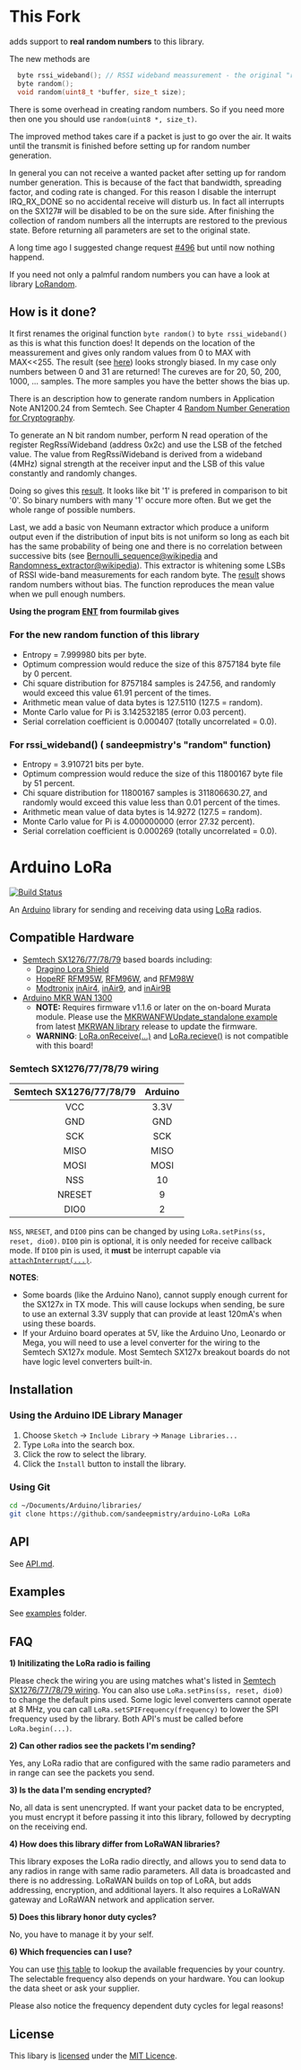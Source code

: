 # This Fork

adds support to **real random numbers** to this library.

The new methods are
 ``` c
   byte rssi_wideband(); // RSSI wideband meassurement - the original "random" method
   byte random();
   void random(uint8_t *buffer, size_t size);
 ```
There is some overhead in creating random numbers. So if you need more then one you should use `random(uint8 *, size_t)`.

The improved method takes care if a packet is just to go over the air. It waits until the transmit is finished before setting up for random number generation.

In general you can not receive a wanted packet after setting up for random number generation. This is because of the fact that bandwidth, spreading factor, and coding rate is changed. For this reason I disable the interrupt IRQ_RX_DONE so no accidental receive will disturb us. In fact all interrupts on the SX127# will be disabled to be on the sure side. After finishing the collection of random numbers all the interrupts are restored to the previous state. Before returning all parameters are set to the original state. 

A long time ago I suggested change request [#496](https://github.com/sandeepmistry/arduino-LoRa/pull/496) but until now nothing happend.

If you need not only a palmful random numbers you can have a look at library [LoRandom](https://github.com/Kongduino/LoRandom).

## How is it done?
It first renames the original function `byte random()` to `byte rssi_wideband()` as this is what this function does! It depends on the location of the meassurement and gives only random values from 0 to MAX with MAX<<255. The result (see [here](https://github.com/plybrd/arduino-LoRa/blob/master/doc-random/random-widebandRSSI.png)) looks strongly biased. In my case only numbers between 0 and 31 are returned! The cureves are for 20, 50, 200, 1000, ... samples. The more samples you have the better shows the bias up.

There is an description how to generate random numbers in Application Note AN1200.24 from Semtech.  See Chapter 4 [Random Number Generation for Cryptography](https://semtech.my.salesforce.com/sfc/p/#E0000000JelG/a/440000001NAw/7YN8ZamV70_xR.vPDAAAshm.0Wt4jmRX0nOKkOzQqiI).

To generate an N bit random number, perform N read operation of the register RegRssiWideband (address 0x2c) and use the LSB of the fetched value. The value from RegRssiWideband is derived from a wideband (4MHz) signal strength at the receiver input and the LSB of this value constantly and randomly changes.

Doing so gives this [result](https://github.com/plybrd/arduino-LoRa/blob/master/doc-random/random-asAN1200.24.png). It looks like bit '1' is prefered in comparison to bit '0'. So binary numbers with many '1' occure more often. But we get the whole range of possible numbers.

Last, we add a basic von Neumann extractor which  produce a uniform output even if the distribution of input bits is not uniform so long as each bit has the same probability of being one and there is no correlation between successive bits (see [Bernoulli_sequence@wikipedia](https://en.wikipedia.org/wiki/Bernoulli_process#Bernoulli_sequence) and [Randomness_extractor@wikipedia](https://en.wikipedia.org/wiki/Randomness_extractor)). This extractor is whitening some LSBs of RSSI wide-band measurements for each random byte. The [result](https://github.com/plybrd/arduino-LoRa/blob/master/doc-random/random-asAN1200.24-Neumann.png) shows random numbers without bias. The function reproduces the mean value when we pull enough numbers.

**Using the program [ENT](http://www.fourmilab.ch/random/) from fourmilab gives**

### For the new random function of this library
 - Entropy = 7.999980 bits per byte.
 - Optimum compression would reduce the size of this 8757184 byte file by 0 percent.
 - Chi square distribution for 8757184 samples is 247.56, and randomly would exceed this value 61.91 percent of the times.
 - Arithmetic mean value of data bytes is 127.5110 (127.5 = random).
 - Monte Carlo value for Pi is 3.142532185 (error 0.03 percent).
 - Serial correlation coefficient is 0.000407 (totally uncorrelated = 0.0).

### For rssi_wideband() ( sandeepmistry's "random" function)
- Entropy = 3.910721 bits per byte.
 - Optimum compression would reduce the size of this 11800167 byte file by 51 percent.
 - Chi square distribution for 11800167 samples is 311806630.27, and randomly would exceed this value less than 0.01 percent of the times.
 - Arithmetic mean value of data bytes is 14.9272 (127.5 = random).
 - Monte Carlo value for Pi is 4.000000000 (error 27.32 percent).
 - Serial correlation coefficient is 0.000269 (totally uncorrelated = 0.0).


# Arduino LoRa

[![Build Status](https://travis-ci.org/sandeepmistry/arduino-LoRa.svg?branch=master)](https://travis-ci.org/sandeepmistry/arduino-LoRa)

An [Arduino](https://arduino.cc/) library for sending and receiving data using [LoRa](https://www.lora-alliance.org/) radios.

## Compatible Hardware

 * [Semtech SX1276/77/78/79](https://www.semtech.com/products/wireless-rf/lora-connect/sx1276) based boards including:
   * [Dragino Lora Shield](https://www.dragino.com/products/lora/item/102-lora-shield.html)
   * [HopeRF](https://www.hoperf.com/modules/lora/index.html) [RFM95W](https://www.hoperf.com/modules/lora/RFM95.html), [RFM96W](https://www.hoperf.com/modules/lora/RFM96.html), and [RFM98W](https://www.hoperf.com/modules/lora/RFM98.html)
   * [Modtronix](http://modtronix.com/) [inAir4](http://modtronix.com/inair4.html), [inAir9](http://modtronix.com/inair9.html), and [inAir9B](http://modtronix.com/inair9b.html)
 * [Arduino MKR WAN 1300](https://store.arduino.cc/usa/mkr-wan-1300)
   * **NOTE:** Requires firmware v1.1.6 or later on the on-board Murata module. Please use the [MKRWANFWUpdate_standalone example](https://github.com/arduino-libraries/MKRWAN/blob/master/examples/MKRWANFWUpdate_standalone/MKRWANFWUpdate_standalone.ino) from latest [MKRWAN library](https://github.com/arduino-libraries/MKRWAN) release to update the firmware.
   * **WARNING**: [LoRa.onReceive(...)](https://github.com/sandeepmistry/arduino-LoRa/blob/master/API.md#register-callback) and [LoRa.recieve()](https://github.com/sandeepmistry/arduino-LoRa/blob/master/API.md#receive-mode) is not compatible with this board!

### Semtech SX1276/77/78/79 wiring

| Semtech SX1276/77/78/79 | Arduino |
| :---------------------: | :------:|
| VCC | 3.3V |
| GND | GND |
| SCK | SCK |
| MISO | MISO |
| MOSI | MOSI |
| NSS | 10 |
| NRESET | 9 |
| DIO0 | 2 |


`NSS`, `NRESET`, and `DIO0` pins can be changed by using `LoRa.setPins(ss, reset, dio0)`. `DIO0` pin is optional, it is only needed for receive callback mode. If `DIO0` pin is used, it **must** be interrupt capable via [`attachInterrupt(...)`](https://www.arduino.cc/en/Reference/AttachInterrupt).

**NOTES**:
 * Some boards (like the Arduino Nano), cannot supply enough current for the SX127x in TX mode. This will cause lockups when sending, be sure to use an external 3.3V supply that can provide at least 120mA's when using these boards.
 * If your Arduino board operates at 5V, like the Arduino Uno, Leonardo or Mega, you will need to use a level converter for the wiring to the Semtech SX127x module. Most Semtech SX127x breakout boards do not have logic level converters built-in.

## Installation

### Using the Arduino IDE Library Manager

1. Choose `Sketch` -> `Include Library` -> `Manage Libraries...`
2. Type `LoRa` into the search box.
3. Click the row to select the library.
4. Click the `Install` button to install the library.

### Using Git

```sh
cd ~/Documents/Arduino/libraries/
git clone https://github.com/sandeepmistry/arduino-LoRa LoRa
```

## API

See [API.md](API.md).

## Examples

See [examples](examples) folder.

## FAQ

**1) Initilizating the LoRa radio is failing**

Please check the wiring you are using matches what's listed in [Semtech SX1276/77/78/79 wiring](#semtech-sx1276777879-wiring). You can also use `LoRa.setPins(ss, reset, dio0)` to change the default pins used. Some logic level converters cannot operate at 8 MHz, you can call `LoRa.setSPIFrequency(frequency)` to lower the SPI frequency used by the library. Both API's must be called before `LoRa.begin(...)`.

**2) Can other radios see the packets I'm sending?**

Yes, any LoRa radio that are configured with the same radio parameters and in range can see the packets you send.

**3) Is the data I'm sending encrypted?**

No, all data is sent unencrypted. If want your packet data to be encrypted, you must encrypt it before passing it into this library, followed by decrypting on the receiving end.

**4) How does this library differ from LoRaWAN libraries?**

This library exposes the LoRa radio directly, and allows you to send data to any radios in range with same radio parameters. All data is broadcasted and there is no addressing. LoRaWAN builds on top of LoRA, but adds addressing, encryption, and additional layers. It also requires a LoRaWAN gateway and LoRaWAN network and application server.

**5) Does this library honor duty cycles?**

No, you have to manage it by your self.

**6) Which frequencies can I use?**

You can use [this table](https://www.thethingsnetwork.org/wiki/LoRaWAN/Frequencies/By-Country) to lookup the available frequencies by your country. The selectable frequency also depends on your hardware. You can lookup the data sheet or ask your supplier.

Please also notice the frequency dependent duty cycles for legal reasons!

## License

This libary is [licensed](LICENSE) under the [MIT Licence](https://en.wikipedia.org/wiki/MIT_License).
